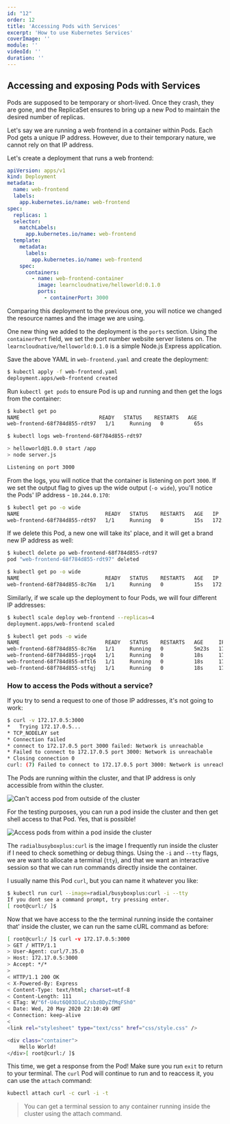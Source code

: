 ```yaml
---
id: "12"
order: 12
title: 'Accessing Pods with Services'
excerpt: 'How to use Kubernetes Services'
coverImage: ''
module: ''
videoId: ''
duration: ''
---
```


## Accessing and exposing Pods with Services

Pods are supposed to be temporary or short-lived. Once they crash, they are gone, and the ReplicaSet ensures to bring up a new Pod to maintain the desired number of replicas.

Let's say we are running a web frontend in a container within Pods. Each Pod gets a unique IP address. However, due to their temporary nature, we cannot rely on that IP address.

Let's create a deployment that runs a web frontend:

```yaml
apiVersion: apps/v1
kind: Deployment
metadata:
  name: web-frontend
  labels:
    app.kubernetes.io/name: web-frontend
spec:
  replicas: 1
  selector:
    matchLabels:
      app.kubernetes.io/name: web-frontend
  template:
    metadata:
      labels:
        app.kubernetes.io/name: web-frontend
    spec:
      containers:
        - name: web-frontend-container
          image: learncloudnative/helloworld:0.1.0
          ports:
            - containerPort: 3000
```

Comparing this deployment to the previous one, you will notice we changed the resource names and the image we are using.

One new thing we added to the deployment is the `ports` section. Using the `containerPort` field, we set the port number website server listens on. The `learncloudnative/helloworld:0.1.0` is a simple Node.js Express application.

Save the above YAML in `web-frontend.yaml` and create the deployment:

```bash
$ kubectl apply -f web-frontend.yaml
deployment.apps/web-frontend created
```

Run `kubectl get pods` to ensure Pod is up and running and then get the logs from the container:

```bash
$ kubectl get po
NAME                          READY   STATUS    RESTARTS   AGE
web-frontend-68f784d855-rdt97   1/1     Running   0          65s

$ kubectl logs web-frontend-68f784d855-rdt97

> helloworld@1.0.0 start /app
> node server.js

Listening on port 3000
```

From the logs, you will notice that the container is listening on port `3000`. If we set the output flag to gives up the wide output (`-o wide`), you'll notice the Pods' IP address - `10.244.0.170`:

```bash
$ kubectl get po -o wide
NAME                            READY   STATUS    RESTARTS   AGE   IP           NODE       NOMINATED NODE   READINESS GATES
web-frontend-68f784d855-rdt97   1/1     Running   0          15s   172.17.0.4   minikube   <none>           <none>
```

If we delete this Pod, a new one will take its' place, and it will get a brand new IP address as well:

```bash
$ kubectl delete po web-frontend-68f784d855-rdt97
pod "web-frontend-68f784d855-rdt97" deleted

$ kubectl get po -o wide
NAME                            READY   STATUS    RESTARTS   AGE   IP           NODE       NOMINATED NODE   READINESS GATES
web-frontend-68f784d855-8c76m   1/1     Running   0          15s   172.17.0.5   minikube   <none>           <none>
```

Similarly, if we scale up the deployment to four Pods, we will four different IP addresses:

```bash
$ kubectl scale deploy web-frontend --replicas=4
deployment.apps/web-frontend scaled

$ kubectl get pods -o wide
NAME                            READY   STATUS    RESTARTS   AGE     IP           NODE       NOMINATED NODE   READINESS GATES
web-frontend-68f784d855-8c76m   1/1     Running   0          5m23s   172.17.0.5   minikube   <none>           <none>
web-frontend-68f784d855-jrqq4   1/1     Running   0          18s     172.17.0.6   minikube   <none>           <none>
web-frontend-68f784d855-mftl6   1/1     Running   0          18s     172.17.0.7   minikube   <none>           <none>
web-frontend-68f784d855-stfqj   1/1     Running   0          18s     172.17.0.8   minikube   <none>           <none>
```

### How to access the Pods without a service?

If you try to send a request to one of those IP addresses, it's not going to work:

```bash
$ curl -v 172.17.0.5:3000
*   Trying 172.17.0.5...
* TCP_NODELAY set
* Connection failed
* connect to 172.17.0.5 port 3000 failed: Network is unreachable
* Failed to connect to 172.17.0.5 port 3000: Network is unreachable
* Closing connection 0
curl: (7) Failed to connect to 172.17.0.5 port 3000: Network is unreachable
```

The Pods are running within the cluster, and that IP address is only accessible from within the cluster.

![Can't access pod from outside of the cluster](/assets/course/8/k8s-curl-to-pod.png)

For the testing purposes, you can run a pod inside the cluster and then get shell access to that Pod. Yes, that is possible!

![Access pods from within a pod inside the cluster](/assets/course/8/k8s-curl-to-pod-from-pod.png)

The `radialbusyboxplus:curl` is the image I frequently run inside the cluster if I need to check something or debug things. Using the `-i` and `--tty` flags, we are want to allocate a terminal (`tty`), and that we want an interactive session so that we can run commands directly inside the container.

I usually name this Pod `curl`, but you can name it whatever you like:

```bash
$ kubectl run curl --image=radial/busyboxplus:curl -i --tty
If you dont see a command prompt, try pressing enter.
[ root@curl:/ ]$
```

Now that we have access to the the terminal running inside the container that' inside the cluster, we can run the same cURL command as before:

```bash
[ root@curl:/ ]$ curl -v 172.17.0.5:3000
> GET / HTTP/1.1
> User-Agent: curl/7.35.0
> Host: 172.17.0.5:3000
> Accept: */*
>
< HTTP/1.1 200 OK
< X-Powered-By: Express
< Content-Type: text/html; charset=utf-8
< Content-Length: 111
< ETag: W/"6f-U4ut6Q03D1uC/sbzBDyZfMqFSh0"
< Date: Wed, 20 May 2020 22:10:49 GMT
< Connection: keep-alive
<
<link rel="stylesheet" type="text/css" href="css/style.css" />

<div class="container">
    Hello World!
</div>[ root@curl:/ ]$
```

This time, we get a response from the Pod! Make sure you run `exit` to return to your terminal. The `curl` Pod will continue to run and to reaccess it, you can use the `attach` command:

```bash
kubectl attach curl -c curl -i -t
```

> You can get a terminal session to any container running inside the cluster using the attach command.
